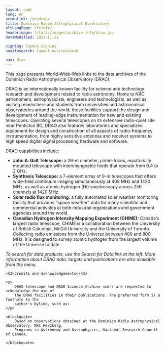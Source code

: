```yaml
---
layout: cadc
lang: en
permalink: /en/drao/
title: Dominion Radio Astrophysical Observatory
altLangPage: /fr/ofr/
headerimage: /static/images/archive-info/drao.jpg
dateModified: 2021-11-22

signing: layout.signing
nositesearch: layout.nositesearch

nav: drao
---
```


<p>
This page presents World-Wide-Web links to the data archives of the Dominion
Radio Astrophysical Observatory (DRAO).
</p>

<p>
DRAO is an internationally known facility for science and technology research and development related to
radio astronomy. Home to NRC astronomers, astrophysicists, engineers and technologists, as well as
visiting researchers and students from universities and astronomical observatories around the world,
these facilities support the design and development of leading-edge instrumentation for new and existing
telescopes. Operating several telescopes on its extensive radio-quiet site near Penticton BC, DRAO also
features laboratories and specialized equipment for design and construction of all aspects of radio-frequency
instrumentation, from highly sensitive antennas and receiver systems to high speed digital signal processing
hardware and software.
</p>


<p>
    DRAO capabilities include:
    </p><ul>
        <li>
            <b>John A. Galt Telescope:</b> a 26-m diameter, prime-focus, equatorially mounted telescope with
            interchangeable feeds that operate from 0.4 to 2 GHz.
        </li>
        <li>
            <b>Synthesis Telescope:</b> a 7-element array of 9-m telescopes that offers wide-field continuum
            imaging simultaneously at 408 MHz and 1420 MHz, as well as atomic hydrogen (HI) spectroscopy
            across 256 channels at 1420 MHz.
        </li>
        <li>
            <b>Solar radio flux monitoring:</b> a fully automated solar weather monitoring facility
            that provides "space weather" data for many scientific and commercial activities at both
            industrial organizations and government agencies around the world.
        </li>
        <li>
            <b>Canadian Hydrogen Intensity Mapping Experiment (CHIME):</b>
            Canada's largest radio telescope, CHIME is a collaboration
            between the University of British Columbia, McGill University and the University of Toronto. Collecting
            radio emissions from the Universe between 400 and 800 MHz, it is designed to survey atomic hydrogen
            from the largest volume of the Universe to date.
        </li>
    </ul>
<p></p>

<p>
    <i>
        To search for data products, use the Search for Data link at the left. More information about
        DRAO data, targets and publications are also available from the menu.
    </i>
</p>

<div class="about_text">

    <h3>Credits and Acknowledgements</h3>

    <p>
        DRAO telescope and DRAO Science Archive users are requested to acknowledge the use of
        the DRAO facilities in their publications. The preferred form is a footnote to the
        author's byline, such as:
    </p>

    <blockquote>
        Based on observations obtained at the Dominion Radio Astrophysical Observatory, NRC Herzberg,
        Programs in Astronomy and Astrophysics, National Research Council of Canada.

    </blockquote>
</div>
